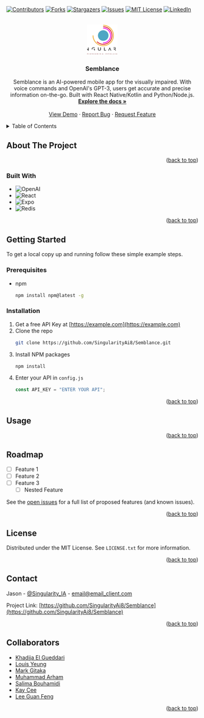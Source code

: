 <!-- Improved compatibility of back to top link: See: https://github.com/othneildrew/Best-README-Template/pull/73 -->

<a name="readme-top"></a>

<!--
*** Thanks for checking out the Best-README-Template. If you have a suggestion
*** that would make this better, please fork the repo and create a pull request
*** or simply open an issue with the tag "enhancement".
*** Don't forget to give the project a star!
*** Thanks again! Now go create something AMAZING! :D
-->

<!-- PROJECT SHIELDS -->
<!--
*** I'm using markdown "reference style" links for readability.
*** Reference links are enclosed in brackets [ ] instead of parentheses ( ).
*** See the bottom of this document for the declaration of the reference variables
*** for contributors-url, forks-url, etc. This is an optional, concise syntax you may use.
*** https://www.markdownguide.org/basic-syntax/#reference-style-links
-->

[![Contributors][contributors-shield]][contributors-url]
[![Forks][forks-shield]][forks-url]
[![Stargazers][stars-shield]][stars-url]
[![Issues][issues-shield]][issues-url]
[![MIT License][license-shield]][license-url]
[![LinkedIn][linkedin-shield]][linkedin-url]

<!-- PROJECT LOGO -->
<br />
<div align="center">
  <a href="https://github.com/SingularityAi8/Semblance">
    <img src="src/logo.jpeg" alt="Logo" width="80" height="80">
  </a>

<h3 align="center">Semblance</h3>

  <p align="center">
    Semblance is an AI-powered mobile app for the visually impaired. With voice commands and OpenAI's GPT-3, users get accurate and precise information on-the-go. Built with React Native/Kotlin and Python/Node.js.
    <br />
    <a href="https://github.com/SingularityAi8/Semblance"><strong>Explore the docs »</strong></a>
    <br />
    <br />
    <a href="https://github.com/SingularityAi8/Semblance">View Demo</a>
    ·
    <a href="https://github.com/SingularityAi8/Semblance/issues">Report Bug</a>
    ·
    <a href="https://github.com/SingularityAi8/Semblance/issues">Request Feature</a>
  </p>
</div>

<!-- TABLE OF CONTENTS -->
<details>
  <summary>Table of Contents</summary>
  <ol>
    <li>
      <a href="#about-the-project">About The Project</a>
      <ul>
        <li><a href="#built-with">Built With</a></li>
      </ul>
    </li>
    <li>
      <a href="#getting-started">Getting Started</a>
      <ul>
        <li><a href="#prerequisites">Prerequisites</a></li>
        <li><a href="#installation">Installation</a></li>
      </ul>
    </li>
    <li><a href="#usage">Usage</a></li>
    <li><a href="#roadmap">Roadmap</a></li>
    <!-- <li><a href="#contributing">Contributing</a></li> -->
    <li><a href="#license">License</a></li>
    <li><a href="#contact">Contact</a></li>
    <li><a href="#acknowledgments">Acknowledgments</a></li>
  </ol>
</details>

<!-- ABOUT THE PROJECT -->

## About The Project

<!-- [![Product Name Screen Shot][product-screenshot]](https://example.com) -->

<!-- Here's a blank template to get started: To avoid retyping too much info. Do a search and replace with your text editor for the following: `SingularityAi8`, `Semblance`, `Singularity_IA`, `jason-quist-4a0651261`, `email_client`, `email`, `Semblance`, `Semblance is an AI-powered mobile app for the visually impaired. With voice commands and OpenAI's GPT-3, users get accurate and precise information on-the-go. Built with React Native/Kotlin and Python/Node.js.` -->

<p align="right">(<a href="#readme-top">back to top</a>)</p>

### Built With

- ![OpenAI](https://img.shields.io/static/v1?style=for-the-badge&message=OpenAI&color=412991&logo=OpenAI&logoColor=FFFFFF&label=)
- ![React](https://img.shields.io/static/v1?style=for-the-badge&message=React&color=222222&logo=React&logoColor=61DAFB&label=)
- ![Expo](https://img.shields.io/static/v1?style=for-the-badge&message=Expo&color=000020&logo=Expo&logoColor=FFFFFF&label=)
- ![Redis](https://img.shields.io/static/v1?style=for-the-badge&message=Redis&color=DC382D&logo=Redis&logoColor=FFFFFF&label=)

<p align="right">(<a href="#readme-top">back to top</a>)</p>

<!-- GETTING STARTED -->

## Getting Started

<!-- This is an example of how you may give instructions on setting up your project locally. -->

To get a local copy up and running follow these simple example steps.

### Prerequisites

<!-- This is an example of how to list things you need to use the software and how to install them. -->

- npm
  ```sh
  npm install npm@latest -g
  ```

### Installation

1. Get a free API Key at [https://example.com](https://example.com)
2. Clone the repo
   ```sh
   git clone https://github.com/SingularityAi8/Semblance.git
   ```
3. Install NPM packages
   ```sh
   npm install
   ```
4. Enter your API in `config.js`
   ```js
   const API_KEY = "ENTER YOUR API";
   ```

<p align="right">(<a href="#readme-top">back to top</a>)</p>

<!-- USAGE EXAMPLES -->

## Usage

<!-- Use this space to show useful examples of how a project can be used. Additional screenshots, code examples and demos work well in this space. You may also link to more resources. -->

<!-- _For more examples, please refer to the [Documentation](https://example.com)_ -->

<p align="right">(<a href="#readme-top">back to top</a>)</p>

<!-- ROADMAP -->

## Roadmap

- [ ] Feature 1
- [ ] Feature 2
- [ ] Feature 3
  - [ ] Nested Feature

See the [open issues](https://github.com/SingularityAi8/Semblance/issues) for a full list of proposed features (and known issues).

<p align="right">(<a href="#readme-top">back to top</a>)</p>

<!-- CONTRIBUTING -->

<!-- ## Contributing

Contributions are what make the open source community such an amazing place to learn, inspire, and create. Any contributions you make are **greatly appreciated**.

If you have a suggestion that would make this better, please fork the repo and create a pull request. You can also simply open an issue with the tag "enhancement".
Don't forget to give the project a star! Thanks again!

1. Fork the Project
2. Create your Feature Branch (`git checkout -b feature/AmazingFeature`)
3. Commit your Changes (`git commit -m 'Add some AmazingFeature'`)
4. Push to the Branch (`git push origin feature/AmazingFeature`)
5. Open a Pull Request

<p align="right">(<a href="#readme-top">back to top</a>)</p> -->

<!-- LICENSE -->

## License

Distributed under the MIT License. See `LICENSE.txt` for more information.

<p align="right">(<a href="#readme-top">back to top</a>)</p>

<!-- CONTACT -->

## Contact

Jason - [@Singularity_IA](https://twitter.com/Singularity_IA) - email@email_client.com

Project Link: [https://github.com/SingularityAi8/Semblance](https://github.com/SingularityAi8/Semblance)

<p align="right">(<a href="#readme-top">back to top</a>)</p>

<!-- ACKNOWLEDGMENTS -->

## Collaborators

- [Khadija El Gueddari](https://www.linkedin.com/in/khadija-el-gueddari-363a52231)
- [Louis Yeung](https://www.linkedin.com/in/louis-yeung/)
- [Mark Gitaka](https://www.linkedin.com/in/mark-gitaka-0083b5166)
- [Muhammad Arham](https://www.linkedin.com/in/muhammad-arham-95b8331a4)
- [Salima Bouhamidi](https://www.linkedin.com/in/salima-bouhamidi-01a72a196)
- [Kay Cee](https://linkedin.com/in/sekaycee)
- [Lee Guan Feng](https://www.linkedin.com/in/lee-guan-feng/)

<p align="right">(<a href="#readme-top">back to top</a>)</p>

<!-- MARKDOWN LINKS & IMAGES -->
<!-- https://www.markdownguide.org/basic-syntax/#reference-style-links -->

[contributors-shield]: https://img.shields.io/github/contributors/SingularityAi8/Semblance.svg?style=for-the-badge
[contributors-url]: https://github.com/SingularityAi8/Semblance/graphs/contributors
[forks-shield]: https://img.shields.io/github/forks/SingularityAi8/Semblance.svg?style=for-the-badge
[forks-url]: https://github.com/SingularityAi8/Semblance/network/members
[stars-shield]: https://img.shields.io/github/stars/SingularityAi8/Semblance.svg?style=for-the-badge
[stars-url]: https://github.com/SingularityAi8/Semblance/stargazers
[issues-shield]: https://img.shields.io/github/issues/SingularityAi8/Semblance.svg?style=for-the-badge
[issues-url]: https://github.com/SingularityAi8/Semblance/issues
[license-shield]: https://img.shields.io/github/license/SingularityAi8/Semblance.svg?style=for-the-badge
[license-url]: https://github.com/SingularityAi8/Semblance/blob/master/LICENSE.txt
[linkedin-shield]: https://img.shields.io/badge/-LinkedIn-black.svg?style=for-the-badge&logo=linkedin&colorB=555
[linkedin-url]: https://linkedin.com/in/jason-quist-4a0651261
[product-screenshot]: images/screenshot.png
